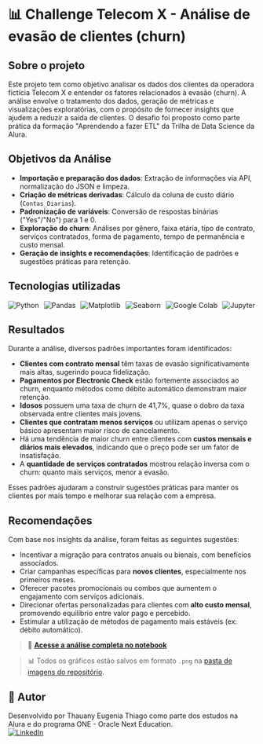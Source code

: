 # 📊 Challenge Telecom X - Análise de evasão de clientes (churn)

## Sobre o projeto
Este projeto tem como objetivo analisar os dados dos clientes da operadora fictícia Telecom X e entender os fatores relacionados à evasão (churn). A análise envolve o tratamento dos dados, geração de métricas e visualizações exploratórias, com o propósito de fornecer insights que ajudem a reduzir a saída de clientes.
O desafio foi proposto como parte prática da formação "Aprendendo a fazer ETL" da Trilha de Data Science da Alura.

## Objetivos da Análise
- **Importação e preparação dos dados**: Extração de informações via API, normalização do JSON e limpeza.
- **Criação de métricas derivadas**: Cálculo da coluna de custo diário (`Contas_Diarias`).
- **Padronização de variáveis**: Conversão de respostas binárias ("Yes"/"No") para 1 e 0.
- **Exploração do churn**: Análises por gênero, faixa etária, tipo de contrato, serviços contratados, forma de pagamento, tempo de permanência e custo mensal.
- **Geração de insights e recomendações**: Identificação de padrões e sugestões práticas para retenção.

## Tecnologias utilizadas

<div style="display: flex; flex-wrap: wrap; gap: 10px;">

<img src="https://img.shields.io/badge/Python-3776AB?style=for-the-badge&logo=python&logoColor=white" alt="Python">
<img src="https://img.shields.io/badge/Pandas-150458?style=for-the-badge&logo=pandas&logoColor=white" alt="Pandas">
<img src="https://img.shields.io/badge/Matplotlib-11557C?style=for-the-badge&logo=matplotlib&logoColor=white" alt="Matplotlib">
<img src="https://img.shields.io/badge/Seaborn-4C4C9D?style=for-the-badge&logo=seaborn&logoColor=white" alt="Seaborn">
<img src="https://img.shields.io/badge/Google%20Colab-F9AB00?style=for-the-badge&logo=google-colab&logoColor=white" alt="Google Colab">
<img src="https://img.shields.io/badge/Jupyter-F37626?style=for-the-badge&logo=jupyter&logoColor=white" alt="Jupyter">

</div>

## Resultados

Durante a análise, diversos padrões importantes foram identificados:

- **Clientes com contrato mensal** têm taxas de evasão significativamente mais altas, sugerindo pouca fidelização.
- **Pagamentos por Electronic Check** estão fortemente associados ao churn, enquanto métodos como débito automático demonstram maior retenção.
- **Idosos** possuem uma taxa de churn de 41,7%, quase o dobro da taxa observada entre clientes mais jovens.
- **Clientes que contratam menos serviços** ou utilizam apenas o serviço básico apresentam maior risco de cancelamento.
- Há uma tendência de maior churn entre clientes com **custos mensais e diários mais elevados**, indicando que o preço pode ser um fator de insatisfação.
- A **quantidade de serviços contratados** mostrou relação inversa com o churn: quanto mais serviços, menor a evasão.

Esses padrões ajudaram a construir sugestões práticas para manter os clientes por mais tempo e melhorar sua relação com a empresa.

## Recomendações

Com base nos insights da análise, foram feitas as seguintes sugestões:

- Incentivar a migração para contratos anuais ou bienais, com benefícios associados.
- Criar campanhas específicas para **novos clientes**, especialmente nos primeiros meses.
- Oferecer pacotes promocionais ou combos que aumentem o engajamento com serviços adicionais.
- Direcionar ofertas personalizadas para clientes com **alto custo mensal**, promovendo equilíbrio entre valor pago e percebido.
- Estimular a utilização de métodos de pagamento mais estáveis (ex: débito automático).

> 📘 **[Acesse a análise completa no notebook](https://github.com/Thauanythiago/Challenge-TelecomX/blob/main/TelecomX_Challenge.ipynb)**

> 📊 Todos os gráficos estão salvos em formato `.png` na [pasta de imagens do repositório](https://github.com/Thauanythiago/Challenge-TelecomX/tree/main/imagens).
## 

## 👤 Autor
Desenvolvido por Thauany Eugenia Thiago como parte dos estudos na Alura e do programa ONE - Oracle Next Education.\
[![LinkedIn](https://img.shields.io/badge/LinkedIn-0077B5?style=for-the-badge&logo=linkedin&logoColor=white)](https://www.linkedin.com/in/thauany-eugenia-thiago-629048203)

